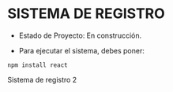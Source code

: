 <h1>SISTEMA DE REGISTRO</h1>

-  Estado de Proyecto: En construcción.

-  Para ejecutar el sistema, debes poner:

```npm install react```

Sistema de registro 2

